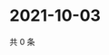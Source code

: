 # 2021-10-03

共 0 条

<!-- BEGIN WEIBO -->
<!-- 最后更新时间 Sun Oct 03 2021 19:11:09 GMT+0800 (China Standard Time) -->

<!-- END WEIBO -->
